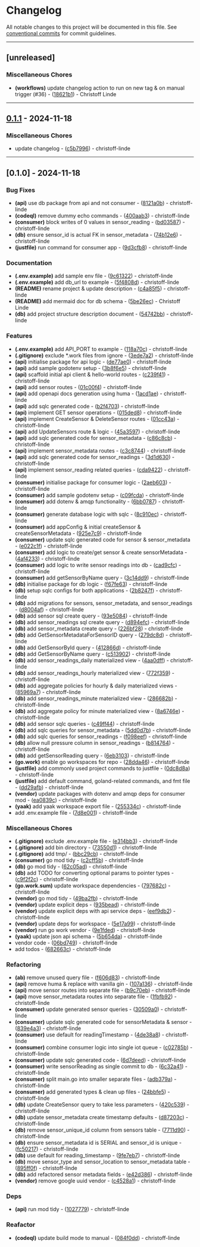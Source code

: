 # Changelog

All notable changes to this project will be documented in this file. See [conventional commits](https://www.conventionalcommits.org/) for commit guidelines.

---
## [unreleased]

### Miscellaneous Chores

- **(workflows)** update changelog action to run on new tag & on manual trigger (#36) - ([18621b1](https://github.com/cocogitto/cocogitto/commit/18621b1379e956a9733f9f76709e712b939416ea)) - Christoff Linde

---
## [0.1.1](https://github.com/cocogitto/cocogitto/compare/0.1.0..0.1.1) - 2024-11-18

### Miscellaneous Chores

- update changelog - ([c5b7996](https://github.com/cocogitto/cocogitto/commit/c5b79962aeccccebf997f510392dec8f8c1c1a8d)) - christoff-linde

---
## [0.1.0] - 2024-11-18

### Bug Fixes

- **(api)** use db package from api and not consumer - ([8121a0b](https://github.com/cocogitto/cocogitto/commit/8121a0be518ea715113b20f54dcf5e154bad756e)) - christoff-linde
- **(codeql)** remove dummy echo commands - ([400aab3](https://github.com/cocogitto/cocogitto/commit/400aab3e12d6ba328e6b5ca84ef68cbcdb1193a8)) - christoff-linde
- **(consumer)** block writes of 0 values in sensor_reading - ([bd03587](https://github.com/cocogitto/cocogitto/commit/bd03587cf30d61d1b1da2d21dd0913890654514b)) - christoff-linde
- **(db)** ensure sensor_id is actual FK in sensor_metadata - ([74b12e6](https://github.com/cocogitto/cocogitto/commit/74b12e6ea7a7f080a09ada2cbf1450e5a81137e0)) - christoff-linde
- **(justfile)** run command for consumer app - ([9d3cfb8](https://github.com/cocogitto/cocogitto/commit/9d3cfb85118ca81b73399394480abaebc7ca6037)) - christoff-linde

### Documentation

- **(.env.example)** add sample env file - ([9c61322](https://github.com/cocogitto/cocogitto/commit/9c613221b651ca56c5e649e5f873b1b2d159ae4e)) - christoff-linde
- **(.env.example)** add db_url to example - ([5f4808d](https://github.com/cocogitto/cocogitto/commit/5f4808dd75e7047d25c44d283bcbf9c9ad4e94a9)) - christoff-linde
- **(README)** rename project & update description - ([c4a85f5](https://github.com/cocogitto/cocogitto/commit/c4a85f52a90a170744289612a5ae6d0ba4b0d5e8)) - christoff-linde
- **(README)** add mermaid doc for db schema - ([5be26ec](https://github.com/cocogitto/cocogitto/commit/5be26ec8def26b654e52cb84075d49929fada8f7)) - Christoff Linde
- **(db)** add project structure description document - ([54742bb](https://github.com/cocogitto/cocogitto/commit/54742bbf9917caeace22405abaf5e2ea51f2fec7)) - christoff-linde

### Features

- **(.env.example)** add API_PORT to example - ([118a70c](https://github.com/cocogitto/cocogitto/commit/118a70c3cd4c6104a60db58ce6cead34a2e1ae34)) - christoff-linde
- **(.gitignore)** exclude *.work files from ignore - ([3ede7a2](https://github.com/cocogitto/cocogitto/commit/3ede7a2996c185076fd9a9557bcf0f71b57ced1c)) - christoff-linde
- **(api)** initialise package for api logic - ([de77ae0](https://github.com/cocogitto/cocogitto/commit/de77ae00198d7c1c741c41765f1c33306f3194bd)) - christoff-linde
- **(api)** add sample godotenv setup - ([3b8f6e5](https://github.com/cocogitto/cocogitto/commit/3b8f6e5c9853365cf2faf911e1f92eac0e049823)) - christoff-linde
- **(api)** scaffold initial api client & hello-world routes - ([c239f41](https://github.com/cocogitto/cocogitto/commit/c239f4185ba624a7bb9f78c5937fd37b4d1761db)) - christoff-linde
- **(api)** add sensor routes - ([01c00f4](https://github.com/cocogitto/cocogitto/commit/01c00f448a9c5e79a27b7ff05d9213f2bfc5a3fe)) - christoff-linde
- **(api)** add openapi docs generation using huma - ([1acd1ae](https://github.com/cocogitto/cocogitto/commit/1acd1ae23e25d455b872c69efeec7e8228fece90)) - christoff-linde
- **(api)** add sqlc generated code - ([b2f4703](https://github.com/cocogitto/cocogitto/commit/b2f4703328005c9f9aa4f1cbad89f376175bab87)) - christoff-linde
- **(api)** implement GET sensor operations - ([015ded8](https://github.com/cocogitto/cocogitto/commit/015ded8cf5eca8c83163cdcb0922ca1f3f224920)) - christoff-linde
- **(api)** implement CreateSensor & DeleteSensor routes - ([01cc43a](https://github.com/cocogitto/cocogitto/commit/01cc43a8eb7124523cf832b5cbfbc167bcd207f5)) - christoff-linde
- **(api)** add UpdateSensors route & logic - ([45a3597](https://github.com/cocogitto/cocogitto/commit/45a3597c646fcbcf9411f61a9e439d55dc9c8ae7)) - christoff-linde
- **(api)** add sqlc generated code for sensor_metadata - ([c86c8cb](https://github.com/cocogitto/cocogitto/commit/c86c8cb7b683ad8b8a3c2a973646d5da1e6aa45c)) - christoff-linde
- **(api)** implement sensor_metadata routes - ([c3c8744](https://github.com/cocogitto/cocogitto/commit/c3c874415de49c20f878c6befe814bee96135e62)) - christoff-linde
- **(api)** add sqlc generated code for sensor_readings - ([3d1d630](https://github.com/cocogitto/cocogitto/commit/3d1d6300950affc9d64626ceacffb7c483686d51)) - christoff-linde
- **(api)** implement sensor_reading related queries - ([cda9422](https://github.com/cocogitto/cocogitto/commit/cda9422bb6f0f783e2c53bcfd42d3b3f860bf25e)) - christoff-linde
- **(consumer)** initialise package for consumer logic - ([2aeb603](https://github.com/cocogitto/cocogitto/commit/2aeb6033961ea6f8b44eee71467ec196d4a0ea7e)) - christoff-linde
- **(consumer)** add sample godotenv setup - ([c09fcda](https://github.com/cocogitto/cocogitto/commit/c09fcda22e2f410c68ae3428f4a42d46bd0f64cc)) - christoff-linde
- **(consumer)** add dotenv & amqp functionality - ([6bb0787](https://github.com/cocogitto/cocogitto/commit/6bb0787ac523eae7c588b56b42e686f40bb3185a)) - christoff-linde
- **(consumer)** generate database logic with sqlc - ([8c910ec](https://github.com/cocogitto/cocogitto/commit/8c910ec1d14e90cc6712112f72d5c041f21d7daf)) - christoff-linde
- **(consumer)** add appConfig & initial createSensor & createSensorMetadata - ([925e7c9](https://github.com/cocogitto/cocogitto/commit/925e7c9e0f7d058378dcbc84fd1981122a9c1f74)) - christoff-linde
- **(consumer)** update sqlc generated code for sensor & sensor_metadata - ([e022c1f](https://github.com/cocogitto/cocogitto/commit/e022c1f1c55ea129ada4fa866c19e2c38ac67717)) - christoff-linde
- **(consumer)** add logic to create/get sensor & create sensorMetadata - ([4af4233](https://github.com/cocogitto/cocogitto/commit/4af42336b712b1c0371002a42bbeb963dff1815c)) - christoff-linde
- **(consumer)** add logic to write sensor readings into db - ([cad9cfc](https://github.com/cocogitto/cocogitto/commit/cad9cfc783e1cbe27523c5b5155c39866d37a6f6)) - christoff-linde
- **(consumer)** add getSensorByName query - ([3c14dd9](https://github.com/cocogitto/cocogitto/commit/3c14dd93d913b3fccfe210346a15b6684cb54a5f)) - christoff-linde
- **(db)** initialise package for db logic - ([f67fe63](https://github.com/cocogitto/cocogitto/commit/f67fe632d11184a1c8f6551888b18231fe86c600)) - christoff-linde
- **(db)** setup sqlc configs for both applications - ([2b8247f](https://github.com/cocogitto/cocogitto/commit/2b8247fc47db1b3e892680b0d91a1b4a274b825a)) - christoff-linde
- **(db)** add migrations for sensors, sensor_metadata, and sensor_readings - ([d8004af](https://github.com/cocogitto/cocogitto/commit/d8004af0c00dba6b802c06cf765a8d8300574ff4)) - christoff-linde
- **(db)** add sensor sql create query - ([93e5084](https://github.com/cocogitto/cocogitto/commit/93e50845d6cb6df906ae2fc6f61813a2989ea9be)) - christoff-linde
- **(db)** add sensor_readings sql create query - ([d894efc](https://github.com/cocogitto/cocogitto/commit/d894efc93e58520dab5654678a01b2229f1f450d)) - christoff-linde
- **(db)** add sensor_metadata create query - ([226bf28](https://github.com/cocogitto/cocogitto/commit/226bf28b47f0c9e7a4b1cb266388c9b9e2323aff)) - christoff-linde
- **(db)** add GetSensorMetadataForSensorID query - ([279dc8d](https://github.com/cocogitto/cocogitto/commit/279dc8de04603b721081376f4f23db7a04d59683)) - christoff-linde
- **(db)** add GetSensorById query - ([412866d](https://github.com/cocogitto/cocogitto/commit/412866dbd0875ec93a6a34d89d0404937abc20e5)) - christoff-linde
- **(db)** add GetSensorByName query - ([c513902](https://github.com/cocogitto/cocogitto/commit/c513902e8dcba11f302f446bf27966a8b2f8985d)) - christoff-linde
- **(db)** add sensor_readings_daily materialized view - ([4aa0dff](https://github.com/cocogitto/cocogitto/commit/4aa0dffd31315f337ec4ac2cba2f38ebdfaf320e)) - christoff-linde
- **(db)** add sensor_readings_hourly materialized view - ([772f359](https://github.com/cocogitto/cocogitto/commit/772f359d4fa1ccaeae1480532830d47671eec87d)) - christoff-linde
- **(db)** add aggregate policies for hourly & daily materialized views - ([85969a7](https://github.com/cocogitto/cocogitto/commit/85969a7b249209b1447f88103177ccec0dafd26d)) - christoff-linde
- **(db)** add sensor_readings_minute materialized view - ([286682b](https://github.com/cocogitto/cocogitto/commit/286682b71c2ae5139304682ac30393f143eacf3d)) - christoff-linde
- **(db)** add aggregate policy for minute materialized view - ([8a6746e](https://github.com/cocogitto/cocogitto/commit/8a6746e8e3e25d983847368d5ee732a4a7011605)) - christoff-linde
- **(db)** add sensor sqlc queries - ([c49ff44](https://github.com/cocogitto/cocogitto/commit/c49ff44d2e23b8ca73c6b59df8b092e4aff211e4)) - christoff-linde
- **(db)** add sqlc queries for sensor_metadata - ([5dd0d7b](https://github.com/cocogitto/cocogitto/commit/5dd0d7bfd34cc35a0d3fec7595f56eb34a0baaa9)) - christoff-linde
- **(db)** add sqlc queries for sensor_readings - ([f098eef](https://github.com/cocogitto/cocogitto/commit/f098eefc6ee7c37ac115ba540bee3b3e98481a8a)) - christoff-linde
- **(db)** allow null pressure column in sensor_readings - ([b814764](https://github.com/cocogitto/cocogitto/commit/b8147644f20b44a4a578981b3a5b9ffdd7e13569)) - christoff-linde
- **(db)** add getSensorReading query - ([6eb3103](https://github.com/cocogitto/cocogitto/commit/6eb31030db4c72fbe96a27274c293a1d1ce7caa5)) - christoff-linde
- **(go.work)** enable go workspaces for repo - ([28dda46](https://github.com/cocogitto/cocogitto/commit/28dda46952c2989210a41637811c8931ad94f158)) - christoff-linde
- **(justfile)** add commonly used project commands to justfile - ([0dc8d8a](https://github.com/cocogitto/cocogitto/commit/0dc8d8aa53a1ae0e87a39a55d8d660075ac14cb7)) - christoff-linde
- **(justfile)** add default command, goland-related commands, and fmt file - ([dd29afb](https://github.com/cocogitto/cocogitto/commit/dd29afb48a03e01054606df32d00176ebfb17928)) - christoff-linde
- **(vendor)** update packages with dotenv and amqp deps for consumer mod - ([ea0839c](https://github.com/cocogitto/cocogitto/commit/ea0839c7fc2a90a3bdda6f0534a8a8ebc7f8bf22)) - christoff-linde
- **(yaak)** add yaak workspace export file - ([255334c](https://github.com/cocogitto/cocogitto/commit/255334c1a3f9c3881fbd3b9372fa9dbaf035b600)) - christoff-linde
- add .env.example file - ([7d8e001](https://github.com/cocogitto/cocogitto/commit/7d8e001cc24a6526ca7aab8b1e305125ed91853a)) - christoff-linde

### Miscellaneous Chores

- **(.gitignore)** exclude .env.example file - ([e314bb3](https://github.com/cocogitto/cocogitto/commit/e314bb306cb351216a0e6ff469d11337af7023e3)) - christoff-linde
- **(.gitignore)** add bin directory - ([73550d1](https://github.com/cocogitto/cocogitto/commit/73550d117a6006dc4509a9c2fcb4d0a5a67b2bf5)) - christoff-linde
- **(.gitignore)** add tmp/ - ([bbc29cb](https://github.com/cocogitto/cocogitto/commit/bbc29cbf2e6b2ae10d8a82a216107de99413aefd)) - christoff-linde
- **(consumer)** go mod tidy - ([c2cff5b](https://github.com/cocogitto/cocogitto/commit/c2cff5b58c4488f58cf93633366e1fa0480ce981)) - christoff-linde
- **(db)** go mod tidy - ([62c05ad](https://github.com/cocogitto/cocogitto/commit/62c05ad5f87ef9bbb48e474bae68e7e4d7f1d30d)) - christoff-linde
- **(db)** add TODO for converting optional params to pointer types - ([c9f2f2c](https://github.com/cocogitto/cocogitto/commit/c9f2f2c519c475c67877ee76a4e1e03af23f868c)) - christoff-linde
- **(go.work.sum)** update workspace dependencies - ([797682c](https://github.com/cocogitto/cocogitto/commit/797682cd59581c5e650801580dac8cf566ae6cd1)) - christoff-linde
- **(vendor)** go mod tidy - ([49ba2fb](https://github.com/cocogitto/cocogitto/commit/49ba2fb2aed7551992e7d96b5ab1ded47a590f65)) - christoff-linde
- **(vendor)** update explicit deps - ([935bead](https://github.com/cocogitto/cocogitto/commit/935bead9adea886d7da12fd1cd7946e6b8706675)) - christoff-linde
- **(vendor)** update explicit deps with api service deps - ([eef9db2](https://github.com/cocogitto/cocogitto/commit/eef9db29a078b54cf9330ebf3853a5fff1cd55aa)) - christoff-linde
- **(vendor)** update deps for workspace - ([5e17a99](https://github.com/cocogitto/cocogitto/commit/5e17a99afc1f8c94bbfc680a34f2b9998d51d8c4)) - christoff-linde
- **(vendor)** run go work vendor - ([9e1fded](https://github.com/cocogitto/cocogitto/commit/9e1fded9a94db554a7ba681544a7d186a2ce5d6c)) - christoff-linde
- **(yaak)** update json api schema - ([5b654da](https://github.com/cocogitto/cocogitto/commit/5b654dafd9e194d894033147a7f88205d3324363)) - christoff-linde
- vendor code - ([06bd749](https://github.com/cocogitto/cocogitto/commit/06bd7497c0152af4bc19063f82dde89787a7a101)) - christoff-linde
- add todos - ([682663c](https://github.com/cocogitto/cocogitto/commit/682663c3d86a01bfc4e0a4e6741a4de7afaf5c58)) - christoff-linde

### Refactoring

- **(ab)** remove unused query file - ([f606d83](https://github.com/cocogitto/cocogitto/commit/f606d8379e7bf1c181e435aa5f55e7155c7dceb0)) - christoff-linde
- **(api)** remove huma & replace with vanilla gin - ([107a136](https://github.com/cocogitto/cocogitto/commit/107a1368e762cee5586254eae28d005cbc8507fe)) - christoff-linde
- **(api)** move sensor routes into separate file - ([b9c70eb](https://github.com/cocogitto/cocogitto/commit/b9c70eb60e6ba443086022edd90411a45e608311)) - christoff-linde
- **(api)** move sensor_metadata routes into separate file - ([1fbfb92](https://github.com/cocogitto/cocogitto/commit/1fbfb92b998b60cbb8a7d38b88f0e36e6e3908c0)) - christoff-linde
- **(consumer)** update generated sensor queries - ([30509a0](https://github.com/cocogitto/cocogitto/commit/30509a0b7eb2dd7821462a6ee5dd512a040291f9)) - christoff-linde
- **(consumer)** update sqlc generated code for sensorMetadata & sensor - ([839e4a3](https://github.com/cocogitto/cocogitto/commit/839e4a3e49ab9013908f3647101a099163632445)) - christoff-linde
- **(consumer)** use default for readingTimestamp - ([4de38a8](https://github.com/cocogitto/cocogitto/commit/4de38a83192421db441c528b878e474008defd34)) - christoff-linde
- **(consumer)** combine consumer logic into single iot queue - ([c02785b](https://github.com/cocogitto/cocogitto/commit/c02785baa7112c71cd1f78612b52e548cf020268)) - christoff-linde
- **(consumer)** update sqlc generated code - ([6d7deed](https://github.com/cocogitto/cocogitto/commit/6d7deed496ffbb6a77fb4117e8e81406a2d5593c)) - christoff-linde
- **(consumer)** write sensorReading as single commit to db - ([6c32a41](https://github.com/cocogitto/cocogitto/commit/6c32a41ab6f161de8556c2dde89bee3c08616035)) - christoff-linde
- **(consumer)** split main.go into smaller separate files - ([adb379a](https://github.com/cocogitto/cocogitto/commit/adb379a2199fe91ee18328f504bfc3ec01afdb56)) - christoff-linde
- **(consumer)** add generated types & clean up files - ([24bbfe5](https://github.com/cocogitto/cocogitto/commit/24bbfe59396075bb7cb75fdcc7a80ca290455490)) - christoff-linde
- **(db)** update CreateSensor query to take less parameters - ([420c539](https://github.com/cocogitto/cocogitto/commit/420c53960a3b418e02da22d7bdb8a119b63c9149)) - christoff-linde
- **(db)** update sensor_metadata create timestamp defaults - ([d87203c](https://github.com/cocogitto/cocogitto/commit/d87203cc4f5798e465070c2c24c3810b97ad18b4)) - christoff-linde
- **(db)** remove sensor_unique_id column from sensors table - ([7711d90](https://github.com/cocogitto/cocogitto/commit/7711d90f429593ac744cce9801ac268a2805b0b5)) - christoff-linde
- **(db)** ensure sensor_metadata id is SERIAL and sensor_id is unique - ([fc50217](https://github.com/cocogitto/cocogitto/commit/fc5021712a11f12440b0d45548952f0eadb0801c)) - christoff-linde
- **(db)** use default for reading_timestamp - ([9fe7eb7](https://github.com/cocogitto/cocogitto/commit/9fe7eb71985902c18781cb2d7803dd94ccd313f4)) - christoff-linde
- **(db)** move sensor_type and sensor_location to sensor_metadata table - ([895ff0f](https://github.com/cocogitto/cocogitto/commit/895ff0f3935cbf1cca76f57749907741de4c178a)) - christoff-linde
- **(db)** add refactored sensor metadata fields - ([e42d386](https://github.com/cocogitto/cocogitto/commit/e42d386e42e1bf27fb422560aaa598a1e3f01a16)) - christoff-linde
- **(vendor)** remove google uuid vendor - ([c4528a1](https://github.com/cocogitto/cocogitto/commit/c4528a1fdba1f605ef63002b4a8426fe0b0a249d)) - christoff-linde

### Deps

- **(api)** run mod tidy - ([1027779](https://github.com/cocogitto/cocogitto/commit/102777988ef8517e8bde30f6dea7147e23e0c6c0)) - christoff-linde

### Reafactor

- **(codeql)** update build mode to manual - ([084f0dd](https://github.com/cocogitto/cocogitto/commit/084f0dda9208541d631c7cdb7e6828fc0368312d)) - christoff-linde

<!-- generated by git-cliff -->
